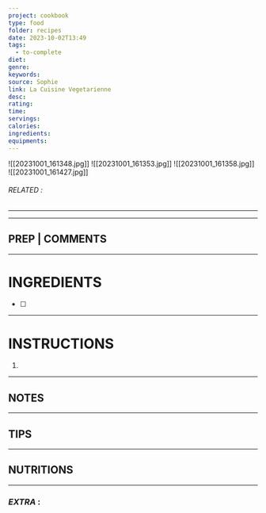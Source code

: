 ```yaml
---
project: cookbook
type: food
folder: recipes
date: 2023-10-02T13:49
tags:
  - to-complete
diet: 
genre: 
keywords: 
source: Sophie
link: La Cuisine Vegetarienne
desc: 
rating: 
time: 
servings: 
calories: 
ingredients: 
equipments:
---
```

![[20231001_161348.jpg]]
![[20231001_161353.jpg]]
![[20231001_161358.jpg]]
![[20231001_161427.jpg]]
###### *RELATED* : 
---


---
## PREP | COMMENTS



---
# INGREDIENTS

- [ ] 

---
# INSTRUCTIONS

1. 

---
## NOTES



---
## TIPS



---
## NUTRITIONS



---
### *EXTRA* :



